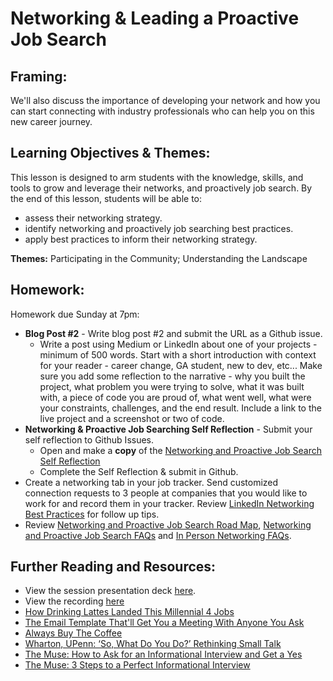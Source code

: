 # Networking & Leading a Proactive Job Search

## Framing: 
We'll also discuss the importance of developing your network and how you can start connecting with industry professionals who can help you on this new career journey.

## Learning Objectives & Themes:
This lesson is designed to arm students with the knowledge, skills, and tools to grow and leverage their networks, and proactively job search.
By the end of this lesson, students will be able to:
- assess their networking strategy.
- identify networking and proactively job searching best practices.
- apply best practices to inform their networking strategy.

**Themes:** Participating in the Community; Understanding the Landscape

## Homework:
Homework due Sunday at 7pm: 
- **Blog Post #2** - Write blog post #2 and submit the URL as a Github issue.  
  -  Write a post using Medium or LinkedIn about one of your projects - minimum of 500 words. Start with a short introduction with context for your reader - career change, GA student, new to dev, etc... Make sure you add some reflection to the narrative - why you built the project, what problem you were trying to solve, what it was built with, a piece of code you are proud of, what went well, what were your constraints, challenges, and the end result. Include a link to the live project and a screenshot or two of code.
- **Networking & Proactive Job Searching Self Reflection** - Submit your self reflection to Github Issues. 
   - Open and make a **copy** of the [Networking and Proactive Job Search Self Reflection](https://docs.google.com/document/d/1HfBvj2iWThuNyKb-LCIiL41W_cba6zv5l60CLjQmVaA/edit?usp=sharing)
   - Complete the Self Reflection & submit in Github.
- Create a networking tab in your job tracker. Send customized connection requests to 3 people at companies that you would like to work for and record them in your tracker. Review [LinkedIn Networking Best Practices](https://docs.google.com/document/d/1yIjOzckLUCwpvX_q3BHx2O3Qzoc5SP44i21HiX34e7o/edit?usp=sharing) for follow up tips.
- Review [Networking and Proactive Job Search Road Map](https://docs.google.com/document/d/1rb7p4BKTR0_m7w4_u8BQBmtJjpTFUWH8OrL7H-mXf7Q/edit?usp=sharing), [Networking and Proactive Job Search FAQs](https://docs.google.com/document/d/1WmgF4zgBVBqmky0d9LACgUFkR0M0CU5QxndSm5xDjdM/edit?usp=sharing) and [In Person Networking FAQs](https://docs.google.com/document/d/1-1tlggf56crruFTk6tk-_0DFFsEqMCyvdCvZBlC9gXY/edit?usp=sharing). 

## Further Reading and Resources: 
- View the session presentation deck [here](https://drive.google.com/drive/folders/1iT9wjJY75YZMcm2amhshLKquzFYpQS20).
- View the recording [here](https://generalassembly.zoom.us/recording/play/MmT2tehi5FH-Hbgw_fdZM2GszS_L4Xii2T7TZROTHBfyS-dXAboBEBDyg7R7W4Ef?continueMode=true)
- [How Drinking Lattes Landed This Millennial 4 Jobs](http://www.sparkvisionnow.com/how-drinking-lattes-landed-this-millennial-4-jobs/)
- [The Email Template That'll Get You a Meeting With Anyone You Ask](https://www.themuse.com/advice/introducing-the-email-template-thatll-get-you-a-meeting-with-anyone-you-ask)
- [Always Buy The Coffee](https://austinstartups.com/always-buy-the-coffee-d1af1790e747)
- [Wharton, UPenn: ‘So, What Do You Do?’ Rethinking Small Talk](http://knowledge.wharton.upenn.edu/article/so-what-do-you-do-rethinking-small-talk/?utm_source=Sailthru&utm_medium=email&utm_campaign=%2A%20New%20BOTW%20Template%2011/8/15&utm_term=Sunday%20-%20Best%20of%20The%20Web)
- [The Muse: How to Ask for an Informational Interview and Get a Yes](https://www.themuse.com/advice/how-to-ask-for-an-informational-interview-and-get-a-yes)
- [The Muse: 3 Steps to a Perfect Informational Interview](https://www.themuse.com/advice/3-steps-to-a-perfect-informational-interview)
